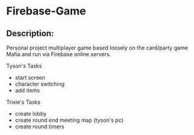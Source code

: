 # Firebase-Game

Description:
-----------
Personal project multiplayer game based loosely on the card/party game Mafia and run via Firebase online servers.

Tyson's Tasks
- start screen
- character switching 
- add items


Trixie's Tasks
- create lobby
- create round end meeting map (tyson's pc)
- create round timers

